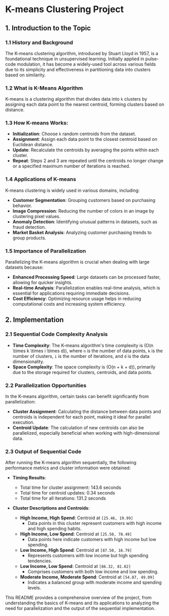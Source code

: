 #  K-means Clustering Project

## 1. Introduction to the Topic
   ### 1.1 History and Background
   
   The K-means clustering algorithm, introduced by Stuart Lloyd in 1957, is a foundational technique in unsupervised learning. Initially applied in pulse-code modulation, it has become a widely-used tool across various fields due to its simplicity and effectiveness in partitioning data into clusters based on similarity.

   ### 1.2 What is K-Means Algorithm
   K-means is a clustering algorithm that divides data into `k` clusters by assigning each data point to the nearest centroid, forming clusters based on distance. 

   ### 1.3 How K-means Works:
   - **Initialization**: Choose `k` random centroids from the dataset.
   - **Assignment**: Assign each data point to the closest centroid based on Euclidean distance.
   - **Update**: Recalculate the centroids by averaging the points within each cluster.
   - **Repeat**: Steps 2 and 3 are repeated until the centroids no longer change or a specified maximum number of iterations is reached.

   ### 1.4 Applications of K-means
   K-means clustering is widely used in various domains, including:
   - **Customer Segmentation**: Grouping customers based on purchasing behavior.
   - **Image Compression**: Reducing the number of colors in an image by clustering pixel values.
   - **Anomaly Detection**: Identifying unusual patterns in datasets, such as fraud detection.
   - **Market Basket Analysis**: Analyzing customer purchasing trends to group products.

   ### 1.5 Importance of Parallelization
   Parallelizing the K-means algorithm is crucial when dealing with large datasets because:
   - **Enhanced Processing Speed**: Large datasets can be processed faster, allowing for quicker insights.
   - **Real-time Analysis**: Parallelization enables real-time analysis, which is essential for applications requiring immediate decisions.
   - **Cost Efficiency**: Optimizing resource usage helps in reducing computational costs and increasing system efficiency.

## 2. Implementation
   ### 2.1 Sequential Code Complexity Analysis
   - **Time Complexity**: The K-means algorithm's time complexity is \(O(n \times k \times i \times d)\), where `n` is the number of data points, `k` is the number of clusters, `i` is the number of iterations, and `d` is the data dimensionality. 
   - **Space Complexity**: The space complexity is \(O(n + k + d)\), primarily due to the storage required for clusters, centroids, and data points.

   ### 2.2 Parallelization Opportunities
   In the K-means algorithm, certain tasks can benefit significantly from parallelization:
   - **Cluster Assignment**: Calculating the distance between data points and centroids is independent for each point, making it ideal for parallel execution.
   - **Centroid Update**: The calculation of new centroids can also be parallelized, especially beneficial when working with high-dimensional data.

   ### 2.3 Output of Sequential Code
   After running the K-means algorithm sequentially, the following performance metrics and cluster information were obtained:

   - **Timing Results**:
     - Total time for cluster assignment: 143.6 seconds
     - Total time for centroid updates: 0.34 seconds
     - Total time for all iterations: 131.2 seconds

   - **Cluster Descriptions and Centroids**:
     - **High Income, High Spend**: Centroid at `[25.46, 19.99]`
       - Data points in this cluster represent customers with high income and high spending habits.
     - **High Income, Low Spend**: Centroid at `[25.50, 78.49]`
       - Data points here indicate customers with high income but low spending.
     - **Low Income, High Spend**: Centroid at `[87.50, 16.79]`
       - Represents customers with low income but high spending tendencies.
     - **Low Income, Low Spend**: Centroid at `[86.32, 81.82]`
       - Comprises customers with both low income and low spending.
     - **Moderate Income, Moderate Spend**: Centroid at `[54.87, 49.09]`
       - Indicates a balanced group with moderate income and spending levels.

This README provides a comprehensive overview of the project, from understanding the basics of K-means and its applications to analyzing the need for parallelization and the output of the sequential implementation.
